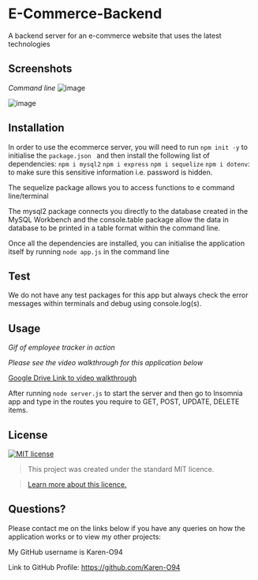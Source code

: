 # E-Commerce-Backend
A backend server for an e-commerce website that uses the latest technologies

## Screenshots
*Command line*
![image]()

![image]()

## Installation
In order to use the ecommerce server, you will need to run `npm init -y` to initialise the `package.json ` and then install the following list of dependencies:
`npm i mysql2`
`npm i express`
`npm i sequelize`
`npm i dotenv`: to make sure this sensitive information i.e. password is hidden. 

The sequelize package allows you to access functions to e command line/terminal 

The mysql2 package connects you directly to the database created in the MySQL Workbench and the console.table package allow the data in database to be printed in a table format within the command line. 

Once all the dependencies are installed, you can initialise the application itself by running `node app.js` in the command line

## Test
We do not have any test packages for this app but always check the error messages within terminals and debug using console.log(s). 
 
## Usage 

*Gif of employee tracker in action*

*Please see the video walkthrough for this application below*

[Google Drive Link to video walkthrough]()

After running `node server.js` to start the server and then go to Insomnia app and type in the routes you require to GET, POST, UPDATE, DELETE items. 



## License
[![MIT license](https://img.shields.io/badge/License-MIT-blue.svg)](https://lbesson.mit-license.org/)

> This project was created under the standard MIT licence.

> [Learn more about this licence.](https://lbesson.mit-license.org/)


## Questions?

Please contact me on the links below if you have any queries on how the application works or to view my other projects:

My GitHub username is Karen-O94 

Link to GitHub Profile: https://github.com/Karen-O94